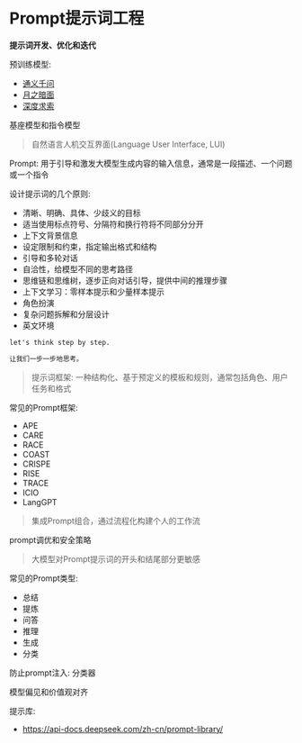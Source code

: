 # Prompt提示词工程

**提示词开发、优化和迭代**

预训练模型:

- [通义千问]()
- [月之暗面]()
- [深度求索]()

基座模型和指令模型

> 自然语言人机交互界面(Language User Interface, LUI)

Prompt: 用于引导和激发大模型生成内容的输入信息，通常是一段描述、一个问题或一个指令

设计提示词的几个原则:

- 清晰、明确、具体、少歧义的目标
- 适当使用标点符号、分隔符和换行符将不同部分分开
- 上下文背景信息
- 设定限制和约束，指定输出格式和结构
- 引导和多轮对话
- 自洽性，给模型不同的思考路径
- 思维链和思维树，逐步正向对话引导，提供中间的推理步骤
- 上下文学习：零样本提示和少量样本提示
- 角色扮演
- 复杂问题拆解和分层设计
- 英文环境


```txt
let's think step by step.

让我们一步一步地思考。 


```

> 提示词框架: 一种结构化、基于预定义的模板和规则，通常包括角色、用户任务和格式

常见的Prompt框架:

- APE
- CARE
- RACE
- COAST
- CRISPE
- RISE
- TRACE
- ICIO
- LangGPT

> 集成Prompt组合，通过流程化构建个人的工作流

prompt调优和安全策略

> 大模型对Prompt提示词的开头和结尾部分更敏感

常见的Prompt类型:

- 总结
- 提炼
- 问答
- 推理
- 生成
- 分类

防止prompt注入: 分类器

模型偏见和价值观对齐

提示库:

- <https://api-docs.deepseek.com/zh-cn/prompt-library/>


